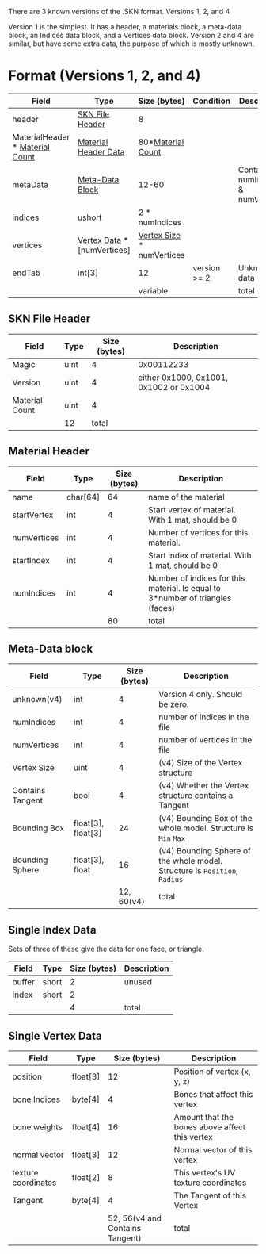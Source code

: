 There are 3 known versions of the .SKN format. Versions 1, 2, and 4

Version 1 is the simplest. It has a header, a materials block, a meta-data block, an Indices data block, and a Vertices data block. Version 2 and 4 are similar, but have some extra data, the purpose of which is mostly unknown.

# Format (Versions 1, 2, and 4)
Field | Type | Size (bytes) | Condition | Description
------|------|--------------|-----------|-------------
header | [SKN File Header](https://github.com/lispascal/lolblender/wiki/LoL-Mesh-File-Format-(.SKN)#skn-file-header)  | 8	  | |
MaterialHeader * [Material Count](https://github.com/lispascal/lolblender/wiki/LoL-Mesh-File-Format-(.SKN)#skn-file-header) | [Material Header Data](https://github.com/lispascal/lolblender/wiki/LoL-Mesh-File-Format-(.SKN)#material-header) | 80*[Material Count](https://github.com/lispascal/lolblender/wiki/LoL-Mesh-File-Format-(.SKN)#skn-file-header) | |
metaData | [Meta-Data Block](https://github.com/lispascal/lolblender/wiki/LoL-Mesh-File-Format-(.SKN)#meta-data-block) | 12-60 |  | Contains numIndices & numVertices
indices | ushort | 2 * numIndices	  | |
vertices | [Vertex Data](https://github.com/lispascal/lolblender/wiki/LoL-Mesh-File-Format-(.SKN)#single-vertex-data) * \[numVertices\]  | [Vertex Size](https://github.com/lispascal/lolblender/wiki/LoL-Mesh-File-Format-(.SKN)#meta-data-block) * numVertices | | 
endTab | int[3] | 12 | version >= 2 | Unknown data
       |        | variable  |       | total   


## SKN File Header
Field | Type | Size (bytes) | Description
------|------|--------------|-------------
Magic | uint  | 4 | 0x00112233
Version | uint | 4 | either 0x1000, 0x1001, 0x1002 or 0x1004
Material Count | uint | 4 |
 |  | 12		| total

## Material Header
Field | Type | Size (bytes) | Description
------|------|--------------|-------------
name | char[64] | 64	    | name of the material
startVertex | int | 4			| Start vertex of material. With 1 mat, should be 0
numVertices | int | 4			| Number of vertices for this material.
startIndex | int | 4			| Start index of material. With 1 mat, should be 0
numIndices | int | 4			| Number of indices for this material. Is equal to 3*number of triangles (faces)
           |     | 80                   | total


## Meta-Data block
Field | Type | Size (bytes) | Description
------|------|--------------|-------------
unknown(v4) | int | 4  | Version 4 only. Should be zero.
numIndices  | int | 4  | number of Indices in the file
numVertices | int | 4  | number of vertices in the file
Vertex Size | uint   | 4 | (v4) Size of the Vertex structure
Contains Tangent | bool | 4 | (v4) Whether the Vertex structure contains a Tangent
Bounding Box | float[3], float[3] | 24 | (v4) Bounding Box of the whole model. Structure is `Min` `Max`
Bounding Sphere | float[3], float | 16 | (v4) Bounding Sphere of the whole model. Structure is `Position`, `Radius`
            |     | 12, 60(v4) | total

## Single Index Data
Sets of three of these give the data for one face, or triangle.

Field | Type | Size (bytes) | Description
------|------|--------------|-------------
buffer 		| short | 2  | unused
Index  		| short | 2  | 
                |       | 4  | total


## Single Vertex Data
Field | Type | Size (bytes) | Description
------|------|--------------|-------------
position                | float[3] | 12  | Position of vertex (x, y, z)
bone Indices  		| byte[4]  |  4  | Bones that affect this vertex
bone weights 		| float[4] | 16  | Amount that the bones above affect this vertex
normal vector 		| float[3] | 12  | Normal vector of this vertex
texture coordinates     | float[2] |  8  | This vertex's UV texture coordinates
Tangent | byte[4] | 4 | The Tangent of this Vertex
                        |          | 52, 56(v4 and Contains Tangent)  | total

